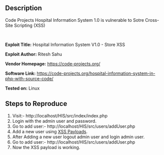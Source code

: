 ## Description

Code Projects Hospital Information System 1.0 is vulnerable to Sotre Cross-Site Scripting (XSS)

</br>

**Exploit Title:** Hospital Information System V1.0 - Store XSS

**Exploit Author:** Ritesh Sahu

**Vendor Homepage:** https://code-projects.org/ 

**Software Link:** https://code-projects.org/hospital-information-system-in-php-with-source-code/

**Tested on:** Linux

## Steps to Reproduce

1.   Visit:- http://localhost/HIS/src/index/index.php
2.   Login with the admin user and password.
3.   Go to add user:- http://localhost/HIS/src/users/addUser.php
4.   Add a new user using [XSS Payloads](https://github.com/Mr-Secure-Code/Offensive-Payloads/blob/main/Cross-Site-Scripting-XSS-Payloads.txt).
5.   After Adding a new user logout admin user and login admin user.
6.   Go to add user:- http://localhost/HIS/src/users/addUser.php
7.   Now the XSS payload is working.
